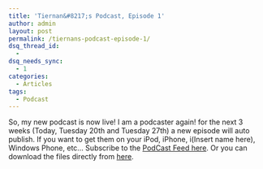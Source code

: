 ```yaml
---
title: 'Tiernan&#8217;s Podcast, Episode 1'
author: admin
layout: post
permalink: /tiernans-podcast-episode-1/
dsq_thread_id:
  - 
dsq_needs_sync:
  - 1
categories:
  - Articles
tags:
  - Podcast
---
```

So, my new podcast is now live! I am a podcaster again! for the next 3 weeks (Today, Tuesday 20th and Tuesday 27th) a new episode will auto publish. If you want to get them on your iPod, iPhone, i(Insert name here), Windows Phone, etc&#8230; Subscribe to the [PodCast Feed here][1]. Or you can download the files directly from [here][2].

 [1]: http://feeds.feedburner.com/TiernansPodcast
 [2]: http://podcast.tiernanotoole.ie/index.php/archives/8